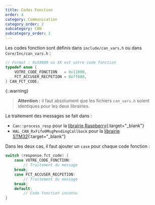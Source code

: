 ```yaml
---
title: Codes Fonction
order: 4
category: Communication
category_order: 2
subcategory: CAN
subcategory_order: 1
---
```


Les codes fonction sont définis dans `include/can_vars.h` ou dans `Core/Inc/can_vars.h` :
```cpp
// Format : 0xXX000 où XX est votre code fonction
typedef enum {
    VOTRE_CODE_FONCTION   = 0x11000,
    FCT_ACCUSER_RECPETION = 0xff000,
} CAN_FCT_CODE;
```

{:.warning}
> **Attention :** il faut absolument que les fichiers `can_vars.h` soient identiques pour les deux librairies.

Le traitement des messages se fait dans :
- `Can::process_resp` pour la [librairie Raspberry](https://github.com/RobotechNancy/Communication/blob/master/CAN/Raspberry/src/can.cpp#L121){:target="_blank"}
- `HAL_CAN_RxFifo0MsgPendingCallback` pour la [librairie STM32](https://github.com/RobotechNancy/Communication/blob/master/CAN/L432/Core/Src/can.c#L53){:target="_blank"}

Dans les deux cas, il faut ajouter un `case` pour chaque code fonction :
```c
switch (response.fct_code) {
    case VOTRE_CODE_FONCTION:
        // Traitement du message
    break;
    case FCT_ACCUSER_RECPETION:
        // Traitement du message
    break;
    default:
        // Code fonction inconnu
}
```
